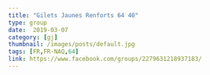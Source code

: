 ```yaml
---
title: "Gilets Jaunes Renforts 64 40"
type: group
date:  2019-03-07
category: [gj]
thumbnail: /images/posts/default.jpg
tags: [FR,FR-NAQ,64]
link: https://www.facebook.com/groups/2279631218937183/
---
```

